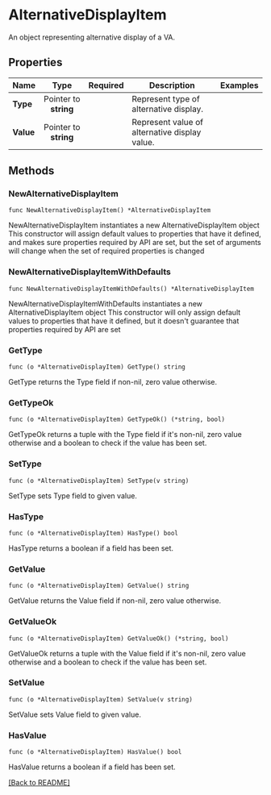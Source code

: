 # AlternativeDisplayItem
An object representing alternative display of a VA.

## Properties
| Name | Type | Required | Description | Examples |
|------------|:-------------:|:-------------:|-------------|:-------------:|
| **Type** | Pointer to **string** |  | Represent type of alternative display. |  |
| **Value** | Pointer to **string** |  | Represent value of alternative display value. |  |

## Methods

### NewAlternativeDisplayItem

`func NewAlternativeDisplayItem() *AlternativeDisplayItem`

NewAlternativeDisplayItem instantiates a new AlternativeDisplayItem object
This constructor will assign default values to properties that have it defined,
and makes sure properties required by API are set, but the set of arguments
will change when the set of required properties is changed

### NewAlternativeDisplayItemWithDefaults

`func NewAlternativeDisplayItemWithDefaults() *AlternativeDisplayItem`

NewAlternativeDisplayItemWithDefaults instantiates a new AlternativeDisplayItem object
This constructor will only assign default values to properties that have it defined,
but it doesn't guarantee that properties required by API are set

### GetType

`func (o *AlternativeDisplayItem) GetType() string`

GetType returns the Type field if non-nil, zero value otherwise.

### GetTypeOk

`func (o *AlternativeDisplayItem) GetTypeOk() (*string, bool)`

GetTypeOk returns a tuple with the Type field if it's non-nil, zero value otherwise
and a boolean to check if the value has been set.

### SetType

`func (o *AlternativeDisplayItem) SetType(v string)`

SetType sets Type field to given value.

### HasType

`func (o *AlternativeDisplayItem) HasType() bool`

HasType returns a boolean if a field has been set.

### GetValue

`func (o *AlternativeDisplayItem) GetValue() string`

GetValue returns the Value field if non-nil, zero value otherwise.

### GetValueOk

`func (o *AlternativeDisplayItem) GetValueOk() (*string, bool)`

GetValueOk returns a tuple with the Value field if it's non-nil, zero value otherwise
and a boolean to check if the value has been set.

### SetValue

`func (o *AlternativeDisplayItem) SetValue(v string)`

SetValue sets Value field to given value.

### HasValue

`func (o *AlternativeDisplayItem) HasValue() bool`

HasValue returns a boolean if a field has been set.


[[Back to README]](../../README.md)


